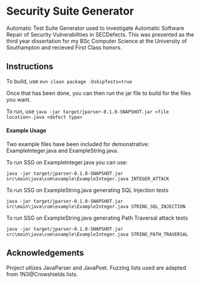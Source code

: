 # Security Suite Generator

Automatic Test Suite Generator used to investigate Automatic Software Repair of Security Vulnerabilities in SECDefects. This was presented as the third year dissertation for my BSc Computer Science at the University of Southampton and recieved First Class honors.

## Instructions
To build, use `mvn clean package -DskipTests=true`

Once that has been done, you can then run the jar file to build for the files you want.

To run, use `java -jar target/jparser-0.1.0-SNAPSHOT.jar <file location>.java <defect type>`

#### Example Usage

Two example files have been included for demonstrative: ExampleInteger.java and ExampleString.java.

To run SSG on ExampleInteger.java you can use:

`java -jar target/jparser-0.1.0-SNAPSHOT.jar src\main\java\com\example\ExampleInteger.java INTEGER_ATTACK`

To run SSG on ExampleString.java generating SQL Injection tests

`java -jar target/jparser-0.1.0-SNAPSHOT.jar src\main\java\com\example\ExampleInteger.java STRING_SQL_INJECTION`

To run SSG on ExampleString.java generating Path Traversal attack tests

`java -jar target/jparser-0.1.0-SNAPSHOT.jar src\main\java\com\example\ExampleInteger.java STRING_PATH_TRAVERSAL`

## Acknowledgements
Project utlizes JavaParser and JavaPoet. Fuzzing lists used are adapted from 1N3@Crowshields lists.
